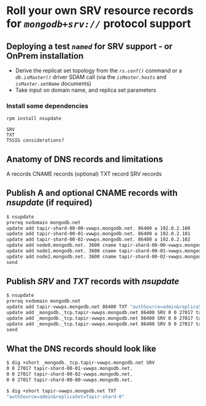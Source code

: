 # Roll your own SRV resource records for _`mongodb+srv://`_ protocol support

## Deploying a test _`named`_ for SRV support - or OnPrem installation

- Derive the replicat set topology from the  _`rs.conf()`_ command or a _`db.isMaster()`_ driver SDAM call (via the _`isMaster.hosts`_ and _`isMaster.setName`_ documents)
- Take input on domain name, and replica set parameters

### Install some dependencies

```bash
rpm install nsupdate
```

```text
SRV
TXT
TSSIG considerations?
```

## Anatomy of DNS records and limitations

A records
CNAME records (optional)
TXT record
SRV records

## Publish A and optional CNAME records with _nsupdate_ (if required)

```bash
$ nsupdate
prereq nxdomain mongodb.net
update add tapir-shard-00-00-vwwps.mongodb.net. 86400 a 192.0.2.100
update add tapir-shard-00-01-vwwps.mongodb.net. 86400 a 192.0.2.101
update add tapir-shard-00-02-vwwps.mongodb.net. 86400 a 192.0.2.102
update add node0.mongodb.net. 3600 cname tapir-shard-00-00-vwwps.mongodb.net.
update add node1.mongodb.net. 3600 cname tapir-shard-00-01-vwwps.mongodb.net.
update add node2.mongodb.net. 3600 cname tapir-shard-00-02-vwwps.mongodb.net.
send
```

## Publish _SRV_ and _TXT_ records with _nsupdate_

```bash
$ nsupdate
prereq nxdomain mongodb.net
update add tapir-vwwps.mongodb.net 86400 TXT "authSource=admin&replicaSet=Tapir-shard-0"
update add _mongodb._tcp.tapir-vwwps.mongodb.net 86400 SRV 0 0 27017 tapir-shard-00-00-vwwps.mongodb.net.
update add _mongodb._tcp.tapir-vwwps.mongodb.net 86400 SRV 0 0 27017 tapir-shard-00-01-vwwps.mongodb.net.
update add _mongodb._tcp.tapir-vwwps.mongodb.net 86400 SRV 0 0 27017 tapir-shard-00-02-vwwps.mongodb.net.
send
```

## What the DNS records should look like

```bash
$ dig +short _mongodb._tcp.tapir-vwwps.mongodb.net SRV
0 0 27017 tapir-shard-00-01-vwwps.mongodb.net.
0 0 27017 tapir-shard-00-02-vwwps.mongodb.net.
0 0 27017 tapir-shard-00-00-vwwps.mongodb.net.

$ dig +short tapir-vwwps.mongodb.net TXT
"authSource=admin&replicaSet=Tapir-shard-0"
```
